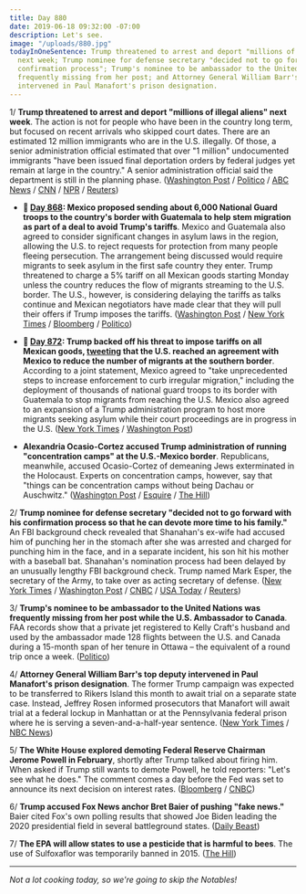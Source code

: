 ```yaml
---
title: Day 880
date: 2019-06-18 09:32:00 -07:00
description: Let's see.
image: "/uploads/880.jpg"
todayInOneSentence: Trump threatened to arrest and deport "millions of illegal aliens"
  next week; Trump nominee for defense secretary "decided not to go forward with his
  confirmation process"; Trump's nominee to be ambassador to the United Nations was
  frequently missing from her post; and Attorney General William Barr's top deputy
  intervened in Paul Manafort's prison designation.
---
```


1/ **Trump threatened to arrest and deport "millions of illegal aliens" next week**. The action is not for people who have been in the country long term, but focused on recent arrivals who skipped court dates. There are an estimated 12 million immigrants who are in the U.S. illegally. Of those, a senior administration official estimated that over "1 million" undocumented immigrants "have been issued final deportation orders by federal judges yet remain at large in the country." A senior administration official said the department is still in the planning phase. ([Washington Post](https://www.washingtonpost.com/immigration/trump-vows-mass-immigration-arrests-removals-of-millions-of-illegal-aliens-starting-next-week/2019/06/17/4e366f5e-916d-11e9-aadb-74e6b2b46f6a_story.html) / [Politico](https://www.politico.com/story/2019/06/18/trump-deportation-illegal-aliens-1367012) / [ABC News](https://abcnews.go.com/Politics/ice-begin-removing-millions-illegal-aliens-week-donald/story?id=63777604) / [CNN](https://www.cnn.com/2019/06/18/politics/donald-trump-ice-undocumented-immigrants-deportations/index.html) / [NPR](https://www.npr.org/2019/06/18/733661860/trump-threatens-to-deport-millions-as-he-kicks-off-campaign-for-reelection) / [Reuters](https://www.reuters.com/article/us-usa-immigration-trump-idUSKCN1TJ04D))

* **📌 [Day 868](https://whatthefuckjusthappenedtoday.com/2019/06/06/day-868/#1-mexico-proposed-sending-about-6-00): Mexico proposed sending about 6,000 National Guard troops to the country's border with Guatemala to help stem migration as part of a deal to avoid Trump's tariffs**. Mexico and Guatemala also agreed to consider significant changes in asylum laws in the region, allowing the U.S. to reject requests for protection from many people fleeing persecution. The arrangement being discussed would require migrants to seek asylum in the first safe country they enter. Trump threatened to charge a 5% tariff on all Mexican goods starting Monday unless the country reduces the flow of migrants streaming to the U.S. border. The U.S., however, is considering delaying the tariffs as talks continue and Mexican negotiators have made clear that they will pull their offers if Trump imposes the tariffs. ([Washington Post](https://www.washingtonpost.com/business/economy/trump-reports-headway-in-us-mexico-talks-on-migrants-but-renews-tariff-threat/2019/06/06/bb0801e4-8860-11e9-98c1-e945ae5db8fb_story.html) / [New York Times](https://www.nytimes.com/2019/06/06/us/politics/trump-mexico.html) / [Bloomberg](https://www.bloomberg.com/news/articles/2019-06-06/u-s-weighs-delaying-mexico-tariffs-as-time-for-deal-runs-short) / [Politico](https://www.politico.com/story/2019/06/05/trump-mexico-tariff-fight-1353638))

* **📌 [Day 872](https://whatthefuckjusthappenedtoday.com/2019/06/10/day-872/#3-trump-backed-off-his-threat-to-imp): Trump backed off his threat to impose tariffs on all Mexican goods, [tweeting](https://twitter.com/realDonaldTrump/status/1137155056044826626) that the U.S. reached an agreement with Mexico to reduce the number of migrants at the southern border**. According to a joint statement, Mexico agreed to "take unprecedented steps to increase enforcement to curb irregular migration," including the deployment of thousands of national guard troops to its border with Guatemala to stop migrants from reaching the U.S. Mexico also agreed to an expansion of a Trump administration program to host more migrants seeking asylum while their court proceedings are in progress in the U.S. ([New York Times](https://www.nytimes.com/2019/06/07/us/politics/trump-tariffs-mexico.html) / [Washington Post](https://www.washingtonpost.com/world/the_americas/mexican-officials-hail-tariff-averting-pact-with-us-even-as-worries-emerge/2019/06/08/fcee754a-8886-11e9-9d73-e2ba6bbf1b9b_story.html))

* **Alexandria Ocasio-Cortez accused Trump administration of running "concentration camps" at the U.S.-Mexico border**. Republicans, meanwhile, accused Ocasio-Cortez of demeaning Jews exterminated in the Holocaust. Experts on concentration camps, however, say that "things can be concentration camps without being Dachau or Auschwitz." ([Washington Post](https://www.washingtonpost.com/powerpost/ocasio-cortez-presses-case-that-us-is-running-concentration-camps-at-border-amid-republican-outcry/2019/06/18/09ee7eb6-91d8-11e9-aadb-74e6b2b46f6a_story.html) / [Esquire](https://www.esquire.com/news-politics/a27813648/concentration-camps-southern-border-migrant-detention-facilities-trump/) / [The Hill](https://thehill.com/homenews/administration/449030-ocasio-cortez-compares-southern-border-detention-centers-to))

2/ **Trump nominee for defense secretary "decided not to go forward with his confirmation process so that he can devote more time to his family."** An FBI background check revealed that Shanahan's ex-wife had accused him of punching her in the stomach after she was arrested and charged for punching him in the face, and in a separate incident, his son hit his mother with a baseball bat. Shanahan's nomination process had been delayed by an unusually lengthy FBI background check. Trump named Mark Esper, the secretary of the Army, to take over as acting secretary of defense. ([New York Times](https://www.nytimes.com/2019/06/18/us/politics/patrick-shanahan-defense-secretary.html) / [Washington Post](https://www.washingtonpost.com/investigations/trumps-defense-nominee-addresses-violent-incident-between-ex-wife-son-amid-fbi-vetting-process/2019/06/18/e46009de-190b-11e9-a804-c35766b9f234_story.html) / [CNBC](https://www.cnbc.com/2019/06/18/trump-drops-patrick-shanahan-for-defense-secretary-post.html) / [USA Today](https://www.usatoday.com/story/news/politics/2019/06/18/defense-secretary-fbi-patrick-shanahan-wife-domestic-violence-altercation/1470811001/) / [Reuters](https://www.reuters.com/article/us-usa-trump-shanahan-idUSKCN1TJ2DK))

3/ **Trump's nominee to be ambassador to the United Nations was frequently missing from her post while the U.S. Ambassador to Canada**. FAA records show that a private jet registered to Kelly Craft's husband and used by the ambassador made 128 flights between the U.S. and Canada during a 15-month span of her tenure in Ottawa – the equivalent of a round trip once a week. ([Politico](https://www.politico.com/story/2019/06/17/kelly-craft-trump-ambassador-canada-1366735))

4/ **Attorney General William Barr's top deputy intervened in Paul Manafort's prison designation**. The former Trump campaign was expected to be transferred to Rikers Island this month to await trial on a separate state case. Instead, Jeffrey Rosen informed prosecutors that Manafort will await trial at a federal lockup in Manhattan or at the Pennsylvania federal prison where he is serving a seven-and-a-half-year sentence. ([New York Times](https://www.nytimes.com/2019/06/17/nyregion/manafort-rikers.html) / [NBC News](https://www.nbcnews.com/politics/donald-trump/paul-manafort-expressed-concern-about-going-new-york-prison-then-n1018731))

5/ **The White House explored demoting Federal Reserve Chairman Jerome Powell in February**, shortly after Trump talked about firing him. When asked if Trump still wants to demote Powell, he told reporters: "Let's see what he does." The comment comes a day before the Fed was set to announce its next decision on interest rates. ([Bloomberg](https://www.bloomberg.com/news/articles/2019-06-18/white-house-explored-legality-of-demoting-fed-chairman-powell) / [CNBC](https://www.cnbc.com/2019/06/18/trump-on-demoting-fed-chair-jerome-powell-lets-see-what-he-does.html)) 

6/ **Trump accused Fox News anchor Bret Baier of pushing "fake news."** Baier cited Fox's own polling results that showed Joe Biden leading the 2020 presidential field in several battleground states. ([Daily Beast](https://www.thedailybeast.com/president-trump-calls-fox-news-fake-news-for-citing-unfavorable-poll-numbers))

7/ **The EPA will allow states to use a pesticide that is harmful to bees**. The use of Sulfoxaflor was temporarily banned in 2015. ([The Hill](https://thehill.com/policy/energy-environment/448970-epa-will-allow-use-of-pesticide-harmful-to-bees))

---

*Not a lot cooking today, so we're going to skip the Notables!*